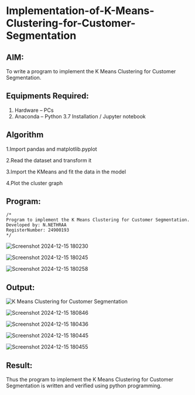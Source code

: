 # Implementation-of-K-Means-Clustering-for-Customer-Segmentation

## AIM:
To write a program to implement the K Means Clustering for Customer Segmentation.

## Equipments Required:
1. Hardware – PCs
2. Anaconda – Python 3.7 Installation / Jupyter notebook

## Algorithm
1.Import pandas and matplotlib.pyplot

2.Read the dataset and transform it

3.Import the KMeans and fit the data in the model

4.Plot the cluster graph 

## Program:
```
/*
Program to implement the K Means Clustering for Customer Segmentation.
Developed by: N.NETHRAA
RegisterNumber: 24900193 
*/
```

![Screenshot 2024-12-15 180230](https://github.com/user-attachments/assets/8454d895-17fe-41b4-8bf3-7ea0b63b82d3)

![Screenshot 2024-12-15 180245](https://github.com/user-attachments/assets/095b157b-67c2-4b78-9f73-a32fdc544b6d)

![Screenshot 2024-12-15 180258](https://github.com/user-attachments/assets/c84a4d6d-29fc-457b-b38c-a049a8def8ae)

## Output:
![K Means Clustering for Customer Segmentation](sam.png)

![Screenshot 2024-12-15 180846](https://github.com/user-attachments/assets/d1426046-e12f-49a1-a18c-5b9528af424d)

![Screenshot 2024-12-15 180436](https://github.com/user-attachments/assets/3e7a78ee-2b76-45d2-bc51-26bceae69d59)

![Screenshot 2024-12-15 180445](https://github.com/user-attachments/assets/157daa7e-1cc1-4b1b-af41-bd090874814a)

![Screenshot 2024-12-15 180455](https://github.com/user-attachments/assets/63227615-68b1-48ac-af82-c56ada3cef13)

## Result:
Thus the program to implement the K Means Clustering for Customer Segmentation is written and verified using python programming.
